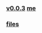 ### [v0.0.3](https://github.com/littleflute/NEWS_WORDS/edit/master/README.md) [me](https://littleflute.github.io/NEWS_WORDS/)
### [files](files)

